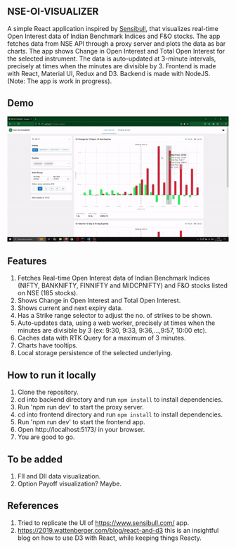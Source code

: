 ## NSE-OI-VISUALIZER
A simple React application inspired by [Sensibull](https://www.sensibull.com/), that visualizes real-time Open Interest data of Indian Benchmark Indices and F&O stocks. The app fetches data from NSE API through a proxy server and plots the data as bar charts. The app shows Change in Open Interest and Total Open Interest for the selected instrument. The data is auto-updated at 3-minute intervals, precisely at times when the minutes are divisible by 3. Frontend is made with React, Material UI, Redux and D3. Backend is made with NodeJS. (Note: The app is work in progress).

## Demo
![Usage Demo](frontend/demo/nse-oi-visualizer-demo.gif)

## Features
1. Fetches Real-time Open Interest data of Indian Benchmark Indices (NIFTY, BANKNIFTY, FINNIFTY and MIDCPNIFTY) and F&O stocks listed on NSE (185 stocks).
2. Shows Change in Open Interest and Total Open Interest.
3. Shows current and next expiry data.
4. Has a Strike range selector to adjust the no. of strikes to be shown.
5. Auto-updates data, using a web worker, precisely at times when the minutes are divisible by 3 (ex: 9:30, 9:33, 9:36,...,9:57, 10:00 etc).
6. Caches data with RTK Query for a maximum of 3 minutes.
7. Charts have tooltips.
8. Local storage persistence of the selected underlying.

## How to run it locally
1. Clone the repository.
2. cd into backend directory and run `npm install` to install dependencies.
3. Run 'npm run dev' to start the proxy server.
4. cd into frontend directory and run `npm install` to install dependencies.
5. Run 'npm run dev' to start the frontend app.
6. Open http://localhost:5173/ in your browser.
7. You are good to go.

## To be added
1. FII and DII data visualization.
2. Option Payoff visualization? Maybe.

## References
1. Tried to replicate the UI of https://www.sensibull.com/ app.
2. https://2019.wattenberger.com/blog/react-and-d3 this is an insightful blog on how to use D3 with React, while keeping things Reacty.

